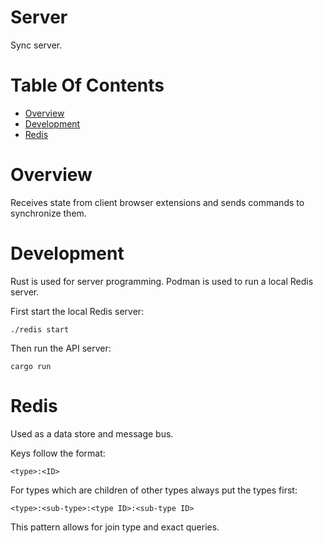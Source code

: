 # Server
Sync server.

# Table Of Contents
- [Overview](#overview)
- [Development](#development)
- [Redis](#redis)

# Overview
Receives state from client browser extensions and sends commands to 
synchronize them. 

# Development
Rust is used for server programming. Podman is used to run a local Redis server.

First start the local Redis server:

```
./redis start
```

Then run the API server:

```
cargo run
```

# Redis
Used as a data store and message bus.

Keys follow the format:

```
<type>:<ID>
```

For types which are children of other types always put the types first:

```
<type>:<sub-type>:<type ID>:<sub-type ID>
```

This pattern allows for join type and exact queries.
